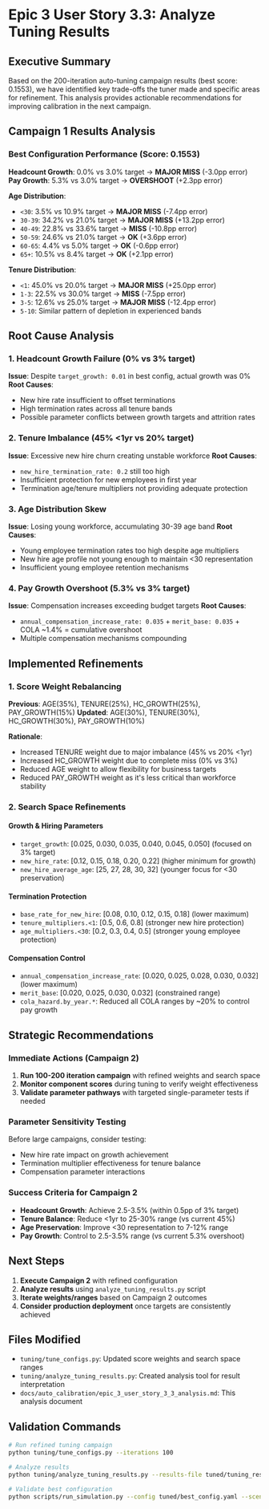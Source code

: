 # Epic 3 User Story 3.3: Analyze Tuning Results

## Executive Summary

Based on the 200-iteration auto-tuning campaign results (best score: 0.1553), we have identified key trade-offs the tuner made and specific areas for refinement. This analysis provides actionable recommendations for improving calibration in the next campaign.

## Campaign 1 Results Analysis

### Best Configuration Performance (Score: 0.1553)

**Headcount Growth**: 0.0% vs 3.0% target → **MAJOR MISS** (-3.0pp error)
**Pay Growth**: 5.3% vs 3.0% target → **OVERSHOOT** (+2.3pp error)

**Age Distribution**:
- `<30`: 3.5% vs 10.9% target → **MAJOR MISS** (-7.4pp error)
- `30-39`: 34.2% vs 21.0% target → **MAJOR MISS** (+13.2pp error)  
- `40-49`: 22.8% vs 33.6% target → **MISS** (-10.8pp error)
- `50-59`: 24.6% vs 21.0% target → **OK** (+3.6pp error)
- `60-65`: 4.4% vs 5.0% target → **OK** (-0.6pp error)
- `65+`: 10.5% vs 8.4% target → **OK** (+2.1pp error)

**Tenure Distribution**:
- `<1`: 45.0% vs 20.0% target → **MAJOR MISS** (+25.0pp error)
- `1-3`: 22.5% vs 30.0% target → **MISS** (-7.5pp error)
- `3-5`: 12.6% vs 25.0% target → **MAJOR MISS** (-12.4pp error)
- `5-10`: Similar pattern of depletion in experienced bands

## Root Cause Analysis

### 1. Headcount Growth Failure (0% vs 3% target)
**Issue**: Despite `target_growth: 0.01` in best config, actual growth was 0%
**Root Causes**:
- New hire rate insufficient to offset terminations
- High termination rates across all tenure bands
- Possible parameter conflicts between growth targets and attrition rates

### 2. Tenure Imbalance (45% <1yr vs 20% target)
**Issue**: Excessive new hire churn creating unstable workforce
**Root Causes**:
- `new_hire_termination_rate: 0.2` still too high
- Insufficient protection for new employees in first year
- Termination age/tenure multipliers not providing adequate protection

### 3. Age Distribution Skew
**Issue**: Losing young workforce, accumulating 30-39 age band
**Root Causes**:
- Young employee termination rates too high despite age multipliers
- New hire age profile not young enough to maintain <30 representation
- Insufficient young employee retention mechanisms

### 4. Pay Growth Overshoot (5.3% vs 3% target)
**Issue**: Compensation increases exceeding budget targets
**Root Causes**:
- `annual_compensation_increase_rate: 0.035` + `merit_base: 0.035` + COLA ~1.4% = cumulative overshoot
- Multiple compensation mechanisms compounding

## Implemented Refinements

### 1. Score Weight Rebalancing
**Previous**: AGE(35%), TENURE(25%), HC_GROWTH(25%), PAY_GROWTH(15%)
**Updated**: AGE(30%), TENURE(30%), HC_GROWTH(30%), PAY_GROWTH(10%)

**Rationale**:
- Increased TENURE weight due to major imbalance (45% vs 20% <1yr)
- Increased HC_GROWTH weight due to complete miss (0% vs 3%)
- Reduced AGE weight to allow flexibility for business targets
- Reduced PAY_GROWTH weight as it's less critical than workforce stability

### 2. Search Space Refinements

#### Growth & Hiring Parameters
- `target_growth`: [0.025, 0.030, 0.035, 0.040, 0.045, 0.050] (focused on 3% target)
- `new_hire_rate`: [0.12, 0.15, 0.18, 0.20, 0.22] (higher minimum for growth)
- `new_hire_average_age`: [25, 27, 28, 30, 32] (younger focus for <30 preservation)

#### Termination Protection
- `base_rate_for_new_hire`: [0.08, 0.10, 0.12, 0.15, 0.18] (lower maximum)
- `tenure_multipliers.<1`: [0.5, 0.6, 0.8] (stronger new hire protection)
- `age_multipliers.<30`: [0.2, 0.3, 0.4, 0.5] (stronger young employee protection)

#### Compensation Control
- `annual_compensation_increase_rate`: [0.020, 0.025, 0.028, 0.030, 0.032] (lower maximum)
- `merit_base`: [0.020, 0.025, 0.030, 0.032] (constrained range)
- `cola_hazard.by_year.*`: Reduced all COLA ranges by ~20% to control pay growth

## Strategic Recommendations

### Immediate Actions (Campaign 2)
1. **Run 100-200 iteration campaign** with refined weights and search space
2. **Monitor component scores** during tuning to verify weight effectiveness
3. **Validate parameter pathways** with targeted single-parameter tests if needed

### Parameter Sensitivity Testing
Before large campaigns, consider testing:
- New hire rate impact on growth achievement
- Termination multiplier effectiveness for tenure balance
- Compensation parameter interactions

### Success Criteria for Campaign 2
- **Headcount Growth**: Achieve 2.5-3.5% (within 0.5pp of 3% target)
- **Tenure Balance**: Reduce <1yr to 25-30% range (vs current 45%)
- **Age Preservation**: Improve <30 representation to 7-12% range
- **Pay Growth**: Control to 2.5-3.5% range (vs current 5.3% overshoot)

## Next Steps

1. **Execute Campaign 2** with refined configuration
2. **Analyze results** using `analyze_tuning_results.py` script
3. **Iterate weights/ranges** based on Campaign 2 outcomes
4. **Consider production deployment** once targets are consistently achieved

## Files Modified

- `tuning/tune_configs.py`: Updated score weights and search space ranges
- `tuning/analyze_tuning_results.py`: Created analysis tool for result interpretation
- `docs/auto_calibration/epic_3_user_story_3_3_analysis.md`: This analysis document

## Validation Commands

```bash
# Run refined tuning campaign
python tuning/tune_configs.py --iterations 100

# Analyze results
python tuning/analyze_tuning_results.py --results-file tuned/tuning_results.json

# Validate best configuration
python scripts/run_simulation.py --config tuned/best_config.yaml --scenario baseline --output validation_output/
```
